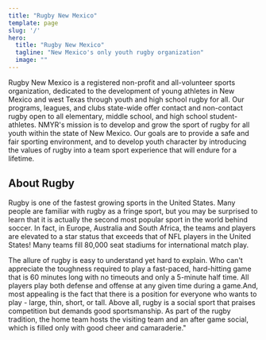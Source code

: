 ```yaml
---
title: "Rugby New Mexico"
template: page
slug: '/'
hero:
  title: "Rugby New Mexico"
  tagline: "New Mexico's only youth rugby organization"
  image: ""
---
```

Rugby New Mexico is a registered non-profit and all-volunteer sports organization, dedicated to the development of young athletes in New Mexico and west Texas through youth and high school rugby for all. Our programs, leagues, and clubs state-wide offer contact and non-contact rugby open to all elementary, middle school, and high school student-athletes. NMYR's mission is to develop and grow the sport of rugby for all youth within the state of New Mexico. Our goals are to provide a safe and fair sporting environment, and to develop youth character by introducing the values of rugby into a team sport experience that will endure for a lifetime.

## About Rugby

Rugby is one of the fastest growing sports in the United States. Many people are familiar with rugby as a fringe sport, but you may be surprised to learn that it is actually the second most popular sport in the world behind soccer. In fact, in Europe, Australia and South Africa, the teams and players are elevated to a star status that exceeds that of NFL players in the United States! Many teams fill 80,000 seat stadiums for international match play.

The allure of rugby is easy to understand yet hard to explain. Who can't appreciate the toughness required to play a fast-paced, hard-hitting game that is 60 minutes long with no timeouts and only a 5-minute half time. All players play both defense and offense at any given time during a game.And, most appealing is the fact that there is a position for everyone who wants to play - large, thin, short, or tall. Above all, rugby is a social sport that praises competition but demands good sportsmanship. As part of the rugby tradition, the home team hosts the visiting team and an after game social, which is filled only with good cheer and camaraderie."
